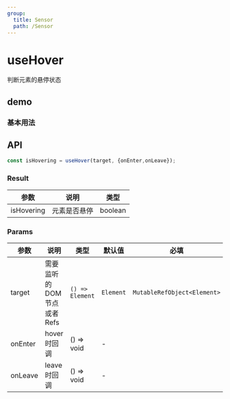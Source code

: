 ```yaml
---
group:
  title: Sensor
  path: /Sensor
---
```


# useHover

判断元素的悬停状态

## demo

### 基本用法

<code src="./Demo/index.tsx"></code>

## API

```javascript
const isHovering = useHover(target, {onEnter,onLeave});
```



### Result

| 参数       | 说明         | 类型    |
| ---------- | ------------ | ------- |
| isHovering | 元素是否悬停 | boolean |




### Params

| **参数** | **说明**                    | **类型**                                                  | **默认值** | 必填 |
| -------- | --------------------------- | --------------------------------------------------------- | ---------- | ---- |
| target   | 需要监听的DOM 节点或者 Refs | `() => Element` | `Element` | `MutableRefObject<Element>` | -          | 是   |
| onEnter  | hover时回调                 | () => void                                                | -          |      |
| onLeave  | leave时回调                 | () => void                                                | -          |      |
